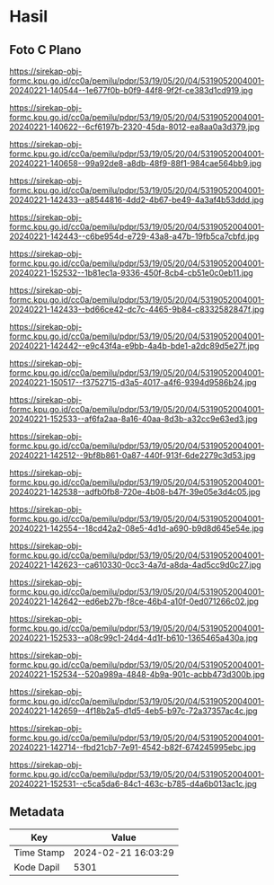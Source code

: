 # Hasil

## Foto C Plano

https://sirekap-obj-formc.kpu.go.id/cc0a/pemilu/pdpr/53/19/05/20/04/5319052004001-20240221-140544--1e677f0b-b0f9-44f8-9f2f-ce383d1cd919.jpg

https://sirekap-obj-formc.kpu.go.id/cc0a/pemilu/pdpr/53/19/05/20/04/5319052004001-20240221-140622--6cf6197b-2320-45da-8012-ea8aa0a3d379.jpg

https://sirekap-obj-formc.kpu.go.id/cc0a/pemilu/pdpr/53/19/05/20/04/5319052004001-20240221-140658--99a92de8-a8db-48f9-88f1-984cae564bb9.jpg

https://sirekap-obj-formc.kpu.go.id/cc0a/pemilu/pdpr/53/19/05/20/04/5319052004001-20240221-142433--a8544816-4dd2-4b67-be49-4a3af4b53ddd.jpg

https://sirekap-obj-formc.kpu.go.id/cc0a/pemilu/pdpr/53/19/05/20/04/5319052004001-20240221-142443--c6be954d-e729-43a8-a47b-19fb5ca7cbfd.jpg

https://sirekap-obj-formc.kpu.go.id/cc0a/pemilu/pdpr/53/19/05/20/04/5319052004001-20240221-152532--1b81ec1a-9336-450f-8cb4-cb51e0c0eb11.jpg

https://sirekap-obj-formc.kpu.go.id/cc0a/pemilu/pdpr/53/19/05/20/04/5319052004001-20240221-142433--bd66ce42-dc7c-4465-9b84-c8332582847f.jpg

https://sirekap-obj-formc.kpu.go.id/cc0a/pemilu/pdpr/53/19/05/20/04/5319052004001-20240221-142442--e9c43f4a-e9bb-4a4b-bde1-a2dc89d5e27f.jpg

https://sirekap-obj-formc.kpu.go.id/cc0a/pemilu/pdpr/53/19/05/20/04/5319052004001-20240221-150517--f3752715-d3a5-4017-a4f6-9394d9586b24.jpg

https://sirekap-obj-formc.kpu.go.id/cc0a/pemilu/pdpr/53/19/05/20/04/5319052004001-20240221-152533--af6fa2aa-8a16-40aa-8d3b-a32cc9e63ed3.jpg

https://sirekap-obj-formc.kpu.go.id/cc0a/pemilu/pdpr/53/19/05/20/04/5319052004001-20240221-142512--9bf8b861-0a87-440f-913f-6de2279c3d53.jpg

https://sirekap-obj-formc.kpu.go.id/cc0a/pemilu/pdpr/53/19/05/20/04/5319052004001-20240221-142538--adfb0fb8-720e-4b08-b47f-39e05e3d4c05.jpg

https://sirekap-obj-formc.kpu.go.id/cc0a/pemilu/pdpr/53/19/05/20/04/5319052004001-20240221-142554--18cd42a2-08e5-4d1d-a690-b9d8d645e54e.jpg

https://sirekap-obj-formc.kpu.go.id/cc0a/pemilu/pdpr/53/19/05/20/04/5319052004001-20240221-142623--ca610330-0cc3-4a7d-a8da-4ad5cc9d0c27.jpg

https://sirekap-obj-formc.kpu.go.id/cc0a/pemilu/pdpr/53/19/05/20/04/5319052004001-20240221-142642--ed6eb27b-f8ce-46b4-a10f-0ed071266c02.jpg

https://sirekap-obj-formc.kpu.go.id/cc0a/pemilu/pdpr/53/19/05/20/04/5319052004001-20240221-152533--a08c99c1-24d4-4d1f-b610-1365465a430a.jpg

https://sirekap-obj-formc.kpu.go.id/cc0a/pemilu/pdpr/53/19/05/20/04/5319052004001-20240221-152534--520a989a-4848-4b9a-901c-acbb473d300b.jpg

https://sirekap-obj-formc.kpu.go.id/cc0a/pemilu/pdpr/53/19/05/20/04/5319052004001-20240221-142659--4f18b2a5-d1d5-4eb5-b97c-72a37357ac4c.jpg

https://sirekap-obj-formc.kpu.go.id/cc0a/pemilu/pdpr/53/19/05/20/04/5319052004001-20240221-142714--fbd21cb7-7e91-4542-b82f-674245995ebc.jpg

https://sirekap-obj-formc.kpu.go.id/cc0a/pemilu/pdpr/53/19/05/20/04/5319052004001-20240221-152531--c5ca5da6-84c1-463c-b785-d4a6b013ac1c.jpg


## Metadata

| Key        | Value               |
| ---------- | ------------------- |
| Time Stamp | 2024-02-21 16:03:29 |
| Kode Dapil | 5301                |



